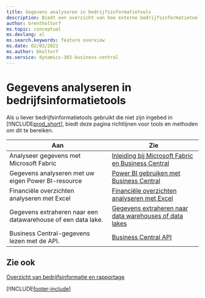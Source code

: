 ```yaml
---
title: Gegevens analyseren in bedrijfsinformatietools
description: Biedt een overzicht van hoe externe bedrijfsinformatietools kunnen werken met Business Central-gegevens.
author: brentholtorf
ms.topic: conceptual
ms.devlang: al
ms.search.keywords: feature overview
ms.date: 02/03/2022
ms.author: bholtorf
ms.service: dynamics-365-business-central
---
```

# Gegevens analyseren in bedrijfsinformatietools

Als u liever bedrijfsinformatietools gebruikt die niet zijn ingebed in [!INCLUDE[prod_short](includes/prod_short.md)], biedt deze pagina richtlijnen voor tools en methoden om dit te bereiken.

| Aan | Zie |
| --- | --- |
|Analyseer gegevens met Microsoft Fabric| [Inleiding bij Microsoft Fabric en Business Central](admin-fabric.md) |
|Gegevens analyseren met uw eigen Power BI-resource| [Power BI gebruiken met Business Central](admin-powerbi.md) |
|Financiële overzichten analyseren met Excel| [Financiële overzichten analyseren met Excel](finance-analyze-excel.md) |
|Gegevens extraheren naar een datawarehouse of een data lake. |[Gegevens extraheren naar data warehouses of data lakes](/dynamics365/business-central/dev-itpro/performance/performance-developer#efficient-extracts-to-data-lakes-or-data-warehouses)|
|Business Central-gegevens lezen met de API.| [Business Central API](/dynamics365/business-central/dev-itpro/api-reference/v2.0/)|

## Zie ook

[Overzicht van bedrijfsinformatie en rapportage](reports-use-reports.md)


[!INCLUDE[footer-include](includes/footer-banner.md)]